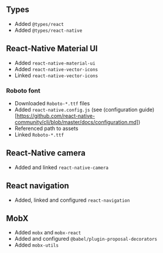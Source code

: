 ## Types
 - Added `@types/react`
 - Added `@types/react-native`

## React-Native Material UI
 - Added `react-native-material-ui`
 - Added `react-native-vector-icons`
 - Linked `react-native-vector-icons`
### Roboto font
 - Downloaded `Roboto-*.ttf` files
 - Added `react-native.config.js` (see (configuration guide)[https://github.com/react-native-community/cli/blob/master/docs/configuration.md])
 - Referenced path to assets
 - Linked `Roboto-*.ttf`


## React-Native camera
 - Added and linked `react-native-camera`

## React navigation
 - Added, linked and configured `react-navigation`

## MobX
 - Added `mobx` and `mobx-react`
 - Added and configured `@babel/plugin-proposal-decorators`
 - Added `mobx-utils`